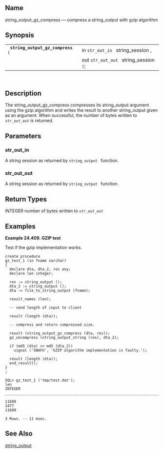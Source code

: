 <div id="fn_string_output_gz_compress" class="refentry">

<div class="titlepage">

</div>

<div class="refnamediv">

## Name

string_output_gz_compress — compress a string_output with gzip algorithm

</div>

<div class="refsynopsisdiv">

## Synopsis

<div id="fsyn_string_output_gz_compress" class="funcsynopsis">

|                                        |                                        |
|----------------------------------------|----------------------------------------|
| ` `**`string_output_gz_compress`**` (` | in `str_out_in ` string_session ,      |
|                                        | out `str_out_out ` string_session `)`; |

<div class="funcprototype-spacer">

 

</div>

</div>

</div>

<div id="desc_string_output_gz_compress" class="refsect1">

## Description

The string_output_gz_compress compresses its string_output argument
using the gzip algorithm and writes the result to another string_output
given as an argument. When successful, the number of bytes written to
*`str_out_out`* is returned.

</div>

<div id="params_string_output_gz_compress" class="refsect1">

## Parameters

<div id="id112406" class="refsect2">

### str_out_in

A string session as returned by `string_output ` function.

</div>

<div id="id112410" class="refsect2">

### str_out_out

A string session as returned by `string_output ` function.

</div>

</div>

<div id="ret_string_output_gz_compress" class="refsect1">

## Return Types

<span class="type">INTEGER </span> number of bytes written to
*`str_out_out `*

</div>

<div id="examples_string_output_gz_compress" class="refsect1">

## Examples

<div id="ex_string_output_gz_compress_1" class="example">

**Example 24.409. GZIP test**

<div class="example-contents">

Test if the gzip implementation works.

``` screen
create procedure
gz_test_1 (in fname varchar)
{
  declare dta, dta_2, res any;
  declare len integer;

  res := string_output ();
  dta_2 := string_output ();
  dta := file_to_string_output (fname);

  result_names (len);

  -- send length of input to client

  result (length (dta));

  -- compress and return compressed size.

  result (string_output_gz_compress (dta, res));
  gz_uncompress (string_output_string (res), dta_2);

  if (md5 (dta) <> md5 (dta_2))
    signal ('SNAFU', 'GZIP algorithm implementation is faulty.');

  result (length (dta));
  end_result();
}
;

SQL> gz_test_1 ('tmp/test.dat');
len
INTEGER
_______________________________________________________________________________

11689
2477
11689

3 Rows. -- 11 msec.
```

</div>

</div>

  

</div>

<div id="seealso_string_output_gz_compress" class="refsect1">

## See Also

<a href="fn_string_output.html" class="link"
title="string_output">string_output</a>

</div>

</div>
